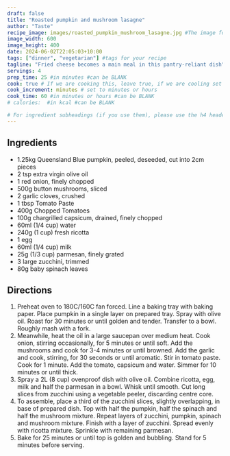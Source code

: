 ```yaml
---
draft: false
title: "Roasted pumpkin and mushroom lasagne"
author: "Taste"
recipe_image: images/roasted_pumpkin_mushroom_lasagne.jpg #The image for your recipe
image_width: 600
image_height: 400
date: 2024-06-02T22:05:03+10:00
tags: ["dinner", "vegetarian"] #tags for your recipe
tagline: "Fried cheese becomes a main meal in this pantry-reliant dish"
servings: 4
prep_time: 25 #in minutes #can be BLANK
cook: true # If we are cooking this, leave true, if we are cooling set to false
cook_increment: minutes # set to minutes or hours
cook_time: 60 #in minutes or hours #can be BLANK
# calories:  #in kcal #can be BLANK

# For ingredient subheadings (if you use them), please use the h4 header.  For print view I have those elements targeted
---
```



## Ingredients

- 1.25kg Queensland Blue pumpkin, peeled, deseeded, cut into 2cm pieces
- 2 tsp extra virgin olive oil
- 1 red onion, finely chopped
- 500g button mushrooms, sliced
- 2 garlic cloves, crushed
- 1 tbsp Tomato Paste
- 400g Chopped Tomatoes
- 100g chargrilled capsicum, drained, finely chopped
- 60ml (1/4 cup) water
- 240g (1 cup) fresh ricotta
- 1 egg
- 60ml (1/4 cup) milk
- 25g (1/3 cup) parmesan, finely grated
- 3 large zucchini, trimmed
- 80g baby spinach leaves

## Directions

1. Preheat oven to 180C/160C fan forced. Line a baking tray with baking paper. Place pumpkin in a single layer on prepared tray. Spray with olive oil. Roast for 30 minutes or until golden and tender. Transfer to a bowl. Roughly mash with a fork.
2. Meanwhile, heat the oil in a large saucepan over medium heat. Cook onion, stirring occasionally, for 5 minutes or until soft. Add the mushrooms and cook for 3-4 minutes or until browned. Add the garlic and cook, stirring, for 30 seconds or until aromatic. Stir in tomato paste. Cook for 1 minute. Add the tomato, capsicum and water. Simmer for 10 minutes or until thick.
3. Spray a 2L (8 cup) ovenproof dish with olive oil. Combine ricotta, egg, milk and half the parmesan in a bowl. Whisk until smooth. Cut long slices from zucchini using a vegetable peeler, discarding centre core.
4. To assemble, place a third of the zucchini slices, slightly overlapping, in base of prepared dish. Top with half the pumpkin, half the spinach and half the mushroom mixture. Repeat layers of zucchini, pumpkin, spinach and mushroom mixture. Finish with a layer of zucchini. Spread evenly with ricotta mixture. Sprinkle with remaining parmesan.
5. Bake for 25 minutes or until top is golden and bubbling. Stand for 5 minutes before serving.